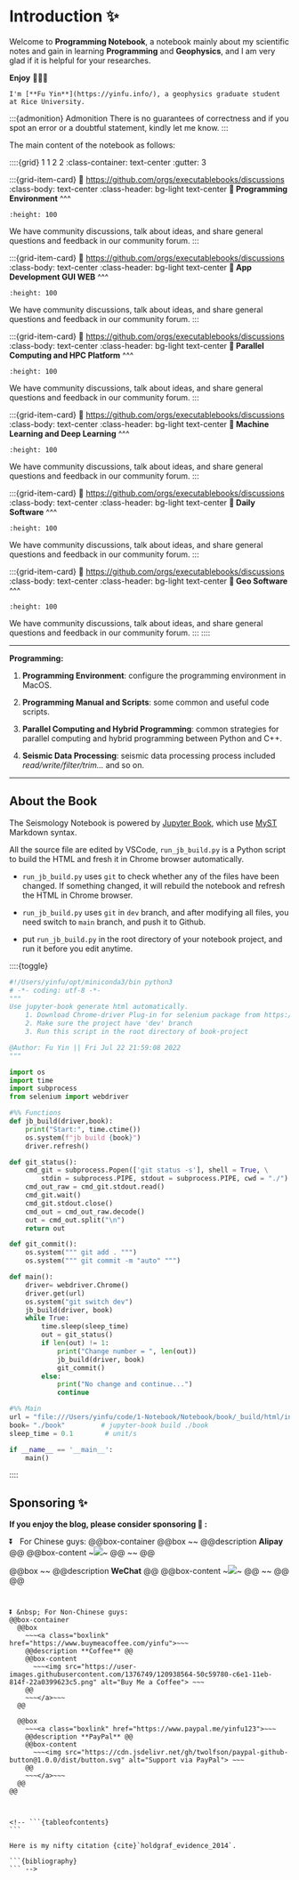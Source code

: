 # Introduction ✨

Welcome to **Programming Notebook**, a notebook mainly about my scientific notes and gain in learning **Programming** and **Geophysics**, and I am very glad if it is helpful for your researches. 

**Enjoy** 👋👋👋

```{margin} About Author
I'm [**Fu Yin**](https://yinfu.info/), a geophysics graduate student at Rice University.
```

:::{admonition} Admonition
There is no guarantees of correctness and if you spot an error or a doubtful statement, kindly let me know.
:::

The main content of the notebook as follows:








::::{grid} 1 1 2 2
:class-container: text-center
:gutter: 3



:::{grid-item-card}
:link: https://github.com/orgs/executablebooks/discussions
:class-body: text-center
:class-header: bg-light text-center
**🙌 Programming Environment**
^^^
```{image} https://inferentialthinking.com/_static/favicon.png
:height: 100
```
We have community discussions, talk about ideas, and share general questions and feedback in our community forum.
:::




:::{grid-item-card}
:link: https://github.com/orgs/executablebooks/discussions
:class-body: text-center
:class-header: bg-light text-center
**🙌 App Development GUI WEB**
^^^
```{image} https://inferentialthinking.com/_static/favicon.png
:height: 100
```
We have community discussions, talk about ideas, and share general questions and feedback in our community forum.
:::



:::{grid-item-card}
:link: https://github.com/orgs/executablebooks/discussions
:class-body: text-center
:class-header: bg-light text-center
**🙌 Parallel Computing and HPC Platform**
^^^
```{image} https://inferentialthinking.com/_static/favicon.png
:height: 100
```
We have community discussions, talk about ideas, and share general questions and feedback in our community forum.
:::



:::{grid-item-card}
:link: https://github.com/orgs/executablebooks/discussions
:class-body: text-center
:class-header: bg-light text-center
**🙌 Machine Learning and Deep Learning**
^^^
```{image} https://inferentialthinking.com/_static/favicon.png
:height: 100
```
We have community discussions, talk about ideas, and share general questions and feedback in our community forum.
:::



:::{grid-item-card}
:link: https://github.com/orgs/executablebooks/discussions
:class-body: text-center
:class-header: bg-light text-center
**🙌 Daily Software**
^^^
```{image} https://inferentialthinking.com/_static/favicon.png
:height: 100
```
We have community discussions, talk about ideas, and share general questions and feedback in our community forum.
:::



:::{grid-item-card}
:link: https://github.com/orgs/executablebooks/discussions
:class-body: text-center
:class-header: bg-light text-center
**🙌 Geo Software**
^^^
```{image} https://inferentialthinking.com/_static/favicon.png
:height: 100
```
We have community discussions, talk about ideas, and share general questions and feedback in our community forum.
:::
::::








---
**Programming:**

1. **Programming Environment**: configure the programming environment in MacOS.

2. **Programming Manual and Scripts**: some common and useful code scripts.

3. **Parallel Computing and Hybrid Programming**: common strategies for parallel computing and hybrid programming between Python and C++.

4. **Seismic Data Processing**: seismic data processing process included *read/write/filter/trim...* and so on.

---




## About the Book

The Seismology Notebook is powered by [Jupyter Book](https://jupyterbook.org/en/stable/intro.html), which use [MyST](https://sphinx-design.readthedocs.io/en/sbt-theme/grids.html) Markdown syntax.


All the source file are edited by VSCode, `run_jb_build.py` is a Python script to build the HTML and fresh it in Chrome browser automatically. 

- `run_jb_build.py` uses `git` to check whether any of the files have been changed. If something changed, it will rebuild the notebook and refresh the HTML in Chrome browser.

- `run_jb_build.py` uses `git` in `dev` branch, and after modifying all files, you need switch to `main` branch, and push it to Github.

- put `run_jb_build.py` in the root directory of your notebook project, and run it before you edit anytime.

::::{toggle}
```python
#!/Users/yinfu/opt/miniconda3/bin python3
# -*- coding: utf-8 -*-
"""
Use jupyter-book generate html automatically.
    1. Download Chrome-driver Plug-in for selenium package from https://chromedriver.chromium.org/
    2. Make sure the project have 'dev' branch
    3. Run this script in the root directory of book-project

@Author: Fu Yin || Fri Jul 22 21:59:08 2022
"""

import os
import time
import subprocess
from selenium import webdriver

#%% Functions
def jb_build(driver,book):
    print("Start:", time.ctime())
    os.system(f"jb build {book}")
    driver.refresh()

def git_status():
    cmd_git = subprocess.Popen(['git status -s'], shell = True, \
        stdin = subprocess.PIPE, stdout = subprocess.PIPE, cwd = "./")  
    cmd_out_raw = cmd_git.stdout.read()
    cmd_git.wait()
    cmd_git.stdout.close()
    cmd_out = cmd_out_raw.decode()
    out = cmd_out.split("\n")
    return out

def git_commit():
    os.system(""" git add . """)
    os.system(""" git commit -m "auto" """)

def main():
    driver= webdriver.Chrome()
    driver.get(url)
    os.system("git switch dev")
    jb_build(driver, book)
    while True:
        time.sleep(sleep_time)
        out = git_status() 
        if len(out) != 1:
            print("Change number = ", len(out))
            jb_build(driver, book)
            git_commit()
        else:
            print("No change and continue...")
            continue

#%% Main
url = "file:///Users/yinfu/code/1-Notebook/Notebook/book/_build/html/intro.html"
book= "./book"         # jupyter-book build ./book
sleep_time = 0.1        # unit/s

if __name__ == '__main__':
    main()
```
::::







## Sponsoring ✨
**If you enjoy the blog, please consider sponsoring 🍿 :**

⏬ &nbsp; For Chinese guys:
@@box-container
  @@box
    ~~~<a class="boxlink">~~~
    @@description **Alipay** @@
    @@box-content
      ~~~<img src="/assets/blog-data/fig/Alipay.jpg">~~~
    @@
    ~~~</a>~~~
  @@

  @@box
    ~~~<a class="boxlink">~~~
    @@description **WeChat** @@
    @@box-content
      ~~~<img src="/assets/blog-data/fig/WeChat.jpg">~~~
    @@
    ~~~</a>~~~
  @@
@@
~~~<br>~~~


⏬ &nbsp; For Non-Chinese guys:
@@box-container
  @@box
    ~~~<a class="boxlink" href="https://www.buymeacoffee.com/yinfu">~~~
    @@description **Coffee** @@
    @@box-content
      ~~~<img src="https://user-images.githubusercontent.com/1376749/120938564-50c59780-c6e1-11eb-814f-22a0399623c5.png" alt="Buy Me a Coffee"> ~~~
    @@
    ~~~</a>~~~
  @@

  @@box
    ~~~<a class="boxlink" href="https://www.paypal.me/yinfu123">~~~
    @@description **PayPal** @@
    @@box-content
      ~~~<img src="https://cdn.jsdelivr.net/gh/twolfson/paypal-github-button@1.0.0/dist/button.svg" alt="Support via PayPal"> ~~~
    @@
    ~~~</a>~~~
  @@
@@



<!-- ```{tableofcontents}
```

Here is my nifty citation {cite}`holdgraf_evidence_2014`.

```{bibliography}
``` -->





